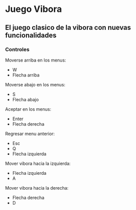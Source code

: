 # Juego Vibora
El juego clasico de la vibora con nuevas funcionalidades
---
### Controles
Moverse arriba en los menus:
- W
- Flecha arriba

Moverse abajo en los menus:
- S
- Flecha abajo  

Aceptar en los menus:
- Enter
- Flecha derecha 

Regresar menu anterior:
- Esc
- Q
- Flecha izquierda  

Mover vibora hacia la izquierda:
- Flecha izquierda
- A  

Mover vibora hacia la derecha:
- Flecha derecha
- D  
